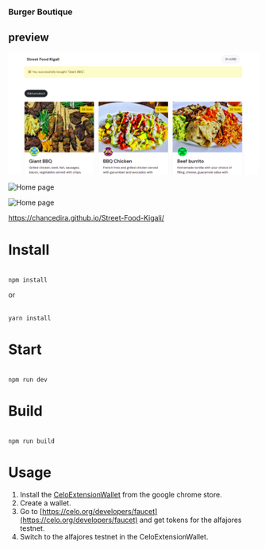 
### Burger Boutique


## preview

![Home page](https://github.com/chanceDira/Street-Food-Kigali/blob/main/virtual/celoHome.png)

![Home page](https:/github.com/chanceDira/Street-Food-Kigali/blob/main/virtual/celoHome1.png)

![Home page](https:/github.com/chanceDira/Street-Food-Kigali/blob/main/virtual/celoHome2.png)

https://chancedira.github.io/Street-Food-Kigali/


# Install

```

npm install

```

or 

```

yarn install

```

# Start

```

npm run dev

```

# Build

```

npm run build

```
# Usage
1. Install the [CeloExtensionWallet](https://chrome.google.com/webstore/detail/celoextensionwallet/kkilomkmpmkbdnfelcpgckmpcaemjcdh?hl=en) from the google chrome store.
2. Create a wallet.
3. Go to [https://celo.org/developers/faucet](https://celo.org/developers/faucet) and get tokens for the alfajores testnet.
4. Switch to the alfajores testnet in the CeloExtensionWallet.





```
